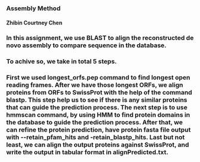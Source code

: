 ### Assembly Method

#### Zhibin Courtney Chen

### In this assignment, we use BLAST to align the reconstructed de novo assembly to compare sequence in the database. 

### To achive so, we take in total 5 steps. 

### First we used longest_orfs.pep command to find longest open reading frames. After we have those longest ORFs, we align proteins from ORFs to SwissProt with the help of the command blastp. This step help us to see if there is any similar proteins that can guide the prediction process. The next step is to use hmmscan command, by using HMM to find protein domains in the database to guide the prediction process. After that, we can refine the protein prediction, have protein fasta file output with --retain_pfam_hits and -retain_blastp_hits. Last but not least, we can align the output proteins against SwissProt, and write the output in tabular format in alignPredicted.txt. 

